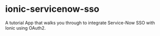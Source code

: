 # ionic-servicenow-sso
A tutorial App that walks you through to integrate Service-Now SSO with Ionic using OAuth2.
